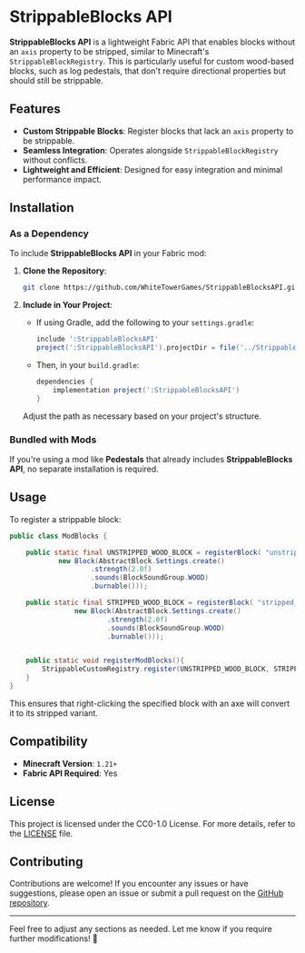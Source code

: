 # StrippableBlocks API

**StrippableBlocks API** is a lightweight Fabric API that enables blocks without an `axis` property to be stripped, similar to Minecraft's `StrippableBlockRegistry`. This is particularly useful for custom wood-based blocks, such as log pedestals, that don't require directional properties but should still be strippable.

## Features

- **Custom Strippable Blocks**: Register blocks that lack an `axis` property to be strippable.
- **Seamless Integration**: Operates alongside `StrippableBlockRegistry` without conflicts.
- **Lightweight and Efficient**: Designed for easy integration and minimal performance impact.

## Installation

### As a Dependency

To include **StrippableBlocks API** in your Fabric mod:

1. **Clone the Repository**:

   ```bash
   git clone https://github.com/WhiteTowerGames/StrippableBlocksAPI.git
   ```

2. **Include in Your Project**:

   - If using Gradle, add the following to your `settings.gradle`:

     ```gradle
     include ':StrippableBlocksAPI'
     project(':StrippableBlocksAPI').projectDir = file('../StrippableBlocksAPI')
     ```

   - Then, in your `build.gradle`:

     ```gradle
     dependencies {
         implementation project(':StrippableBlocksAPI')
     }
     ```

   Adjust the path as necessary based on your project's structure.

### Bundled with Mods

If you're using a mod like **Pedestals** that already includes **StrippableBlocks API**, no separate installation is required.

## Usage

To register a strippable block:

```java
public class ModBlocks {

    public static final UNSTRIPPED_WOOD_BLOCK = registerBlock( "unstripped_wood_block",
            new Block(AbstractBlock.Settings.create()
                    .strength(2.0f)
                    .sounds(BlockSoundGroup.WOOD)
                    .burnable()));

    public static final STRIPPED_WOOD_BLOCK = registerBlock( "stripped_wood_block",
                new Block(AbstractBlock.Settings.create()
                        .strength(2.0f)
                        .sounds(BlockSoundGroup.WOOD)
                        .burnable()));


    public static void registerModBlocks(){
        StrippableCustomRegistry.register(UNSTRIPPED_WOOD_BLOCK, STRIPPED_WOOD_BLOCK);
    }
}
```

This ensures that right-clicking the specified block with an axe will convert it to its stripped variant.

## Compatibility

- **Minecraft Version**: `1.21+`
- **Fabric API Required**: Yes

## License

This project is licensed under the CC0-1.0 License. For more details, refer to the [LICENSE](https://github.com/WhiteTowerGames/StrippableBlocksAPI/blob/master/LICENSE) file.

## Contributing

Contributions are welcome! If you encounter any issues or have suggestions, please open an issue or submit a pull request on the [GitHub repository](https://github.com/WhiteTowerGames/StrippableBlocksAPI).

---

Feel free to adjust any sections as needed. Let me know if you require further modifications! 🚀 
